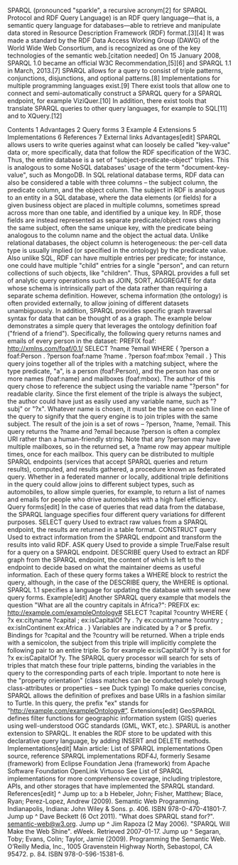 SPARQL (pronounced "sparkle", a recursive acronym[2] for SPARQL Protocol and RDF Query Language) is an RDF query language—that is, a semantic query language for databases—able to retrieve and manipulate data stored in Resource Description Framework (RDF) format.[3][4] It was made a standard by the RDF Data Access Working Group (DAWG) of the World Wide Web Consortium, and is recognized as one of the key technologies of the semantic web.[citation needed] On 15 January 2008, SPARQL 1.0 became an official W3C Recommendation,[5][6] and SPARQL 1.1 in March, 2013.[7] 
SPARQL allows for a query to consist of triple patterns, conjunctions, disjunctions, and optional patterns.[8] 
Implementations for multiple programming languages exist.[9] There exist tools that allow one to connect and semi-automatically construct a SPARQL query for a SPARQL endpoint, for example ViziQuer.[10] In addition, there exist tools that translate SPARQL queries to other query languages, for example to SQL[11] and to XQuery.[12] 

Contents
1
Advantages
2
Query forms
3
Example
4
Extensions
5
Implementations
6
References
7
External links
Advantages[edit]
SPARQL allows users to write queries against what can loosely be called "key-value" data or, more specifically, data that follow the RDF specification of the W3C. Thus, the entire database is a set of "subject-predicate-object" triples. This is analogous to some NoSQL databases' usage of the term "document-key-value", such as MongoDB. 
In SQL relational database terms, RDF data can also be considered a table with three columns – the subject column, the predicate column, and the object column. The subject in RDF is analogous to an entity in a SQL database, where the data elements (or fields) for a given business object are placed in multiple columns, sometimes spread across more than one table, and identified by a unique key. In RDF, those fields are instead represented as separate predicate/object rows sharing the same subject, often the same unique key, with the predicate being analogous to the column name and the object the actual data. Unlike relational databases, the object column is heterogeneous: the per-cell data type is usually implied (or specified in the ontology) by the predicate value. Also unlike SQL, RDF can have multiple entries per predicate; for instance, one could have multiple "child" entries for a single "person", and can return collections of such objects, like "children". 
Thus, SPARQL provides a full set of analytic query operations such as JOIN, SORT, AGGREGATE for data whose schema is intrinsically part of the data rather than requiring a separate schema definition. However, schema information (the ontology) is often provided externally, to allow joining of different datasets unambiguously. In addition, SPARQL provides specific graph traversal syntax for data that can be thought of as a graph. 
The example below demonstrates a simple query that leverages the ontology definition foaf ("friend of a friend"). 
Specifically, the following query returns names and emails of every person in the dataset: 
PREFIX foaf: <http://xmlns.com/foaf/0.1/>
SELECT ?name 
       ?email
WHERE
  {
    ?person  a          foaf:Person .
    ?person  foaf:name  ?name .
    ?person  foaf:mbox  ?email .
  }
This query joins together all of the triples with a matching subject, where the type predicate, "a", is a person (foaf:Person), and the person has one or more names (foaf:name) and mailboxes (foaf:mbox). 
The author of this query chose to reference the subject using the variable name "?person" for readable clarity. Since the first element of the triple is always the subject, the author could have just as easily used any variable name, such as "?subj" or "?x". Whatever name is chosen, it must be the same on each line of the query to signify that the query engine is to join triples with the same subject. 
The result of the join is a set of rows – ?person, ?name, ?email. This query returns the ?name and ?email because ?person is often a complex URI rather than a human-friendly string. Note that any ?person may have multiple mailboxes, so in the returned set, a ?name row may appear multiple times, once for each mailbox. 
This query can be distributed to multiple SPARQL endpoints (services that accept SPARQL queries and return results), computed, and results gathered, a procedure known as federated query. 
Whether in a federated manner or locally, additional triple definitions in the query could allow joins to different subject types, such as automobiles, to allow simple queries, for example, to return a list of names and emails for people who drive automobiles with a high fuel efficiency. 
Query forms[edit]
In the case of queries that read data from the database, the SPARQL language specifies four different query variations for different purposes. 
SELECT query
Used to extract raw values from a SPARQL endpoint, the results are returned in a table format.
CONSTRUCT query
Used to extract information from the SPARQL endpoint and transform the results into valid RDF.
ASK query
Used to provide a simple True/False result for a query on a SPARQL endpoint.
DESCRIBE query
Used to extract an RDF graph from the SPARQL endpoint, the content of which is left to the endpoint to decide based on what the maintainer deems as useful information.
Each of these query forms takes a WHERE block to restrict the query, although, in the case of the DESCRIBE query, the WHERE is optional. 
SPARQL 1.1 specifies a language for updating the database with several new query forms. 
Example[edit]
Another SPARQL query example that models the question "What are all the country capitals in Africa?": 
PREFIX ex: <http://example.com/exampleOntology#>
SELECT ?capital
       ?country
WHERE
  {
    ?x  ex:cityname       ?capital   ;
        ex:isCapitalOf    ?y         .
    ?y  ex:countryname    ?country   ;
        ex:isInContinent  ex:Africa  .
  }
Variables are indicated by a ? or $ prefix. Bindings for ?capital and the ?country will be returned. When a triple ends with a semicolon, the subject from this triple will implicitly complete the following pair to an entire triple. So for example ex:isCapitalOf ?y is short for ?x ex:isCapitalOf ?y. 
The SPARQL query processor will search for sets of triples that match these four triple patterns, binding the variables in the query to the corresponding parts of each triple. Important to note here is the "property orientation" (class matches can be conducted solely through class-attributes or properties – see Duck typing) 
To make queries concise, SPARQL allows the definition of prefixes and base URIs in a fashion similar to Turtle. In this query, the prefix "ex" stands for “http://example.com/exampleOntology#”. 
Extensions[edit]
GeoSPARQL defines filter functions for geographic information system (GIS) queries using well-understood OGC standards (GML, WKT, etc.). 
SPARUL is another extension to SPARQL. It enables the RDF store to be updated with this declarative query language, by adding INSERT and DELETE methods. 
Implementations[edit]
Main article: List of SPARQL implementations
Open source, reference SPARQL implementations 
RDF4J, formerly Sesame (framework) from Eclipse Foundation
Jena (framework) from Apache Software Foundation
OpenLink Virtuoso
See List of SPARQL implementations for more comprehensive coverage, including triplestore, APIs, and other storages that have implemented the SPARQL standard. 
References[edit]
^ 
Jump up to: 
a b Hebeler, John; Fisher, Matthew; Blace, Ryan; Perez-Lopez, Andrew (2009). Semantic Web Programming. Indianapolis, Indiana: John Wiley & Sons. p. 406. ISBN 978-0-470-41801-7. 
Jump up 
^ Dave Beckett (6 Oct 2011). "What does SPARQL stand for?". semantic-web@w3.org. 
Jump up 
^ Jim Rapoza (2 May 2006). "SPARQL Will Make the Web Shine". eWeek. Retrieved 2007-01-17. 
Jump up 
^ Segaran, Toby; Evans, Colin; Taylor, Jamie (2009). Programming the Semantic Web. O’Reilly Media, Inc., 1005 Gravenstein Highway North, Sebastopol, CA 95472. p. 84. ISBN 978-0-596-15381-6. 
